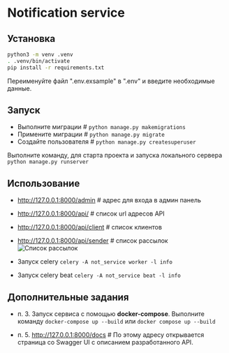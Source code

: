 # Notification service

## Установка
```bash
python3 -m venv .venv
. .venv/bin/activate
pip install -r requirements.txt
```
Переименуйте файл ".env.exsample" в ".env" и введите необходимые данные.


## Запуск



* Выполните миграции # ```python manage.py makemigrations```
* Примените миграции # ```python manage.py migrate```
* Создайте пользователя # ```python manage.py createsuperuser```

Выполните команду, для старта проекта и запуска локального сервера
```python manage.py runserver```

## Использование
* http://127.0.0.1:8000/admin # адрес для входа в админ панель
* http://127.0.0.1:8000/api/ # список url адресов API
* http://127.0.0.1:8000/api/client # список клиентов
* http://127.0.0.1:8000/api/sender # список рассылок
![Список рассылок](not_service/docs/pictures/url_sender_list.PNG)


* Запуск celery `celery -A not_service worker -l info`
* Запуск celery beat `celery -A not_service beat -l info`


## Дополнительные задания

* п. 3. Запуск сервиса с помощью **docker-compose**.
Выполните команду `docker-compose up --build`
или `docker compose up --build`

* п. 5. http://127.0.0.1:8000/docs # По этому адресу открывается страница со Swagger UI с описанием разработанного API.

